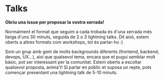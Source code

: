 # Talks

**Obriu una issue per proposar la vostra xerrada!**

Normalment el format que seguim a cada trobada és d'una xerrada més llarga d'uns 30 minuts, seguida de 2 o 3 lightning talks. Dit això, estem oberts a altres formats com workshops, tot és parlar-ho :)

Som un grup amb gent de molts backgrounds diferents (frontend, backend, devops, UX…), així que qualsevol tema, encara que et pugui semblar molt bàsic, pot ser interessant per la comunitat. Estem oberts a escoltar qualsevol proposta, anima't! Si parlar en públic et suposa un repte, pots començar presentant una lightning talk de 5-10 minuts. 


